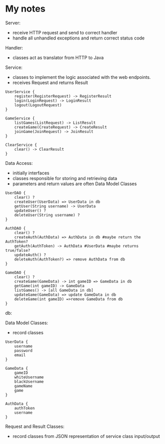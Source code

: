 # My notes
Server:
 - receive HTTP request and send to correct handler
 - handle all unhandled exceptions and return correct status code

Handler:
 - classes act as translator from HTTP to Java

Service:
 - classes to implement the logic associated with the web endpoints.
 - receives Request and returns Result

```
UserService {
    register(RegisterRequest) -> RegisterResult
    login(LoginRequest) -> LoginResult
    logout(LogoutRequest)
}
```
```
GameService {
    listGames(ListRequest) -> ListResult
    createGame(CreateRequest) -> CreateResult
    joinGame(JoinRequest) -> JoinResult
}
```
```
ClearService {
    clear() -> ClearResult
}
```
Data Access:
- initially interfaces
- classes responsible for storing and retrieving data
- parameters and return values are often Data Model Classes

```
UserDAO {
    clear() ?
    createUser(UserData) => UserData in db
    getUser(String username) -> UserData
    updateUser() ?
    deleteUser(String username) ?
}
```
```
AuthDAO {
    clear() ?
    createAuth(AuthData) => AuthData in db #maybe return the AuthToken?
    getAuth(AuthToken) -> AuthData #UserData #maybe returns true/false? 
    updateAuth() ?
    deleteAuth(AuthToken?) => remove AuthData from db
}
```
```
GameDAO {
    clear() ?
    createGame(GameData) -> int gameID => GameData in db
    getGame(int gameID) -> GameData
    listGames() -> [all GameData in db]
    updateGame(GameData) => update GameData in db
    deleteGame(int gameID) =>remove GameData from db
}
```


db:

Data Model Classes:
 - record classes
```
UserData {
    username
    password
    email
}
```
```
GameData {
    gameID
    whiteUsername
    blackUsername
    gameName
    game
}
```
```
AuthData {
    authToken
    username
}
```

Request and Result Classes:
 - record classes from JSON representation of service class input/output
